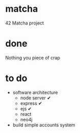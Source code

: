 # matcha
42 Matcha project

# done
Nothing you piece of crap


# to do

- software architecture
    - node server ✔︎
    - express ✔︎
    - ejs ✔
    - react
    - neo4j
- build simple accounts system